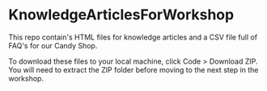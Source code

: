 # KnowledgeArticlesForWorkshop

This repo contain's HTML files for knowledge articles and a CSV file full of FAQ's for our Candy Shop. 

To download these files to your local machine, click Code > Download ZIP. You will need to extract the ZIP folder before moving to the next step in the workshop. 
